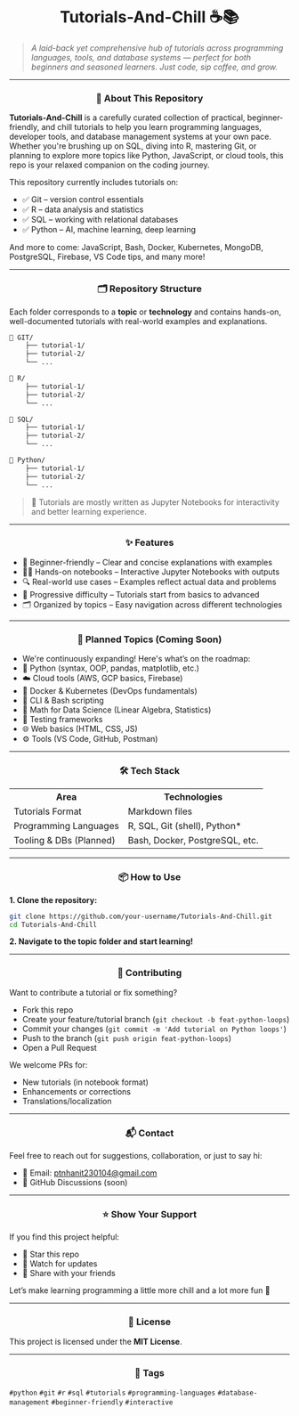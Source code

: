 # <div align="center"><strong>Tutorials-And-Chill ☕📚</strong></div>

> _A laid-back yet comprehensive hub of tutorials across programming languages, tools, and database systems — perfect for both beginners and seasoned learners. Just code, sip coffee, and grow._


---


### <div align="center">📖 About This Repository</div>

**Tutorials-And-Chill** is a carefully curated collection of practical, beginner-friendly, and chill tutorials to help you learn programming languages, developer tools, and database management systems at your own pace. Whether you're brushing up on SQL, diving into R, mastering Git, or planning to explore more topics like Python, JavaScript, or cloud tools, this repo is your relaxed companion on the coding journey.

This repository currently includes tutorials on:

- ✅ Git – version control essentials
- ✅ R – data analysis and statistics
- ✅ SQL – working with relational databases
- ✅ Python – AI, machine learning, deep learning

And more to come: JavaScript, Bash, Docker, Kubernetes, MongoDB, PostgreSQL, Firebase, VS Code tips, and many more!


---


### <div align="center">🗂️ Repository Structure</div>

Each folder corresponds to a **topic** or **technology** and contains hands-on, well-documented tutorials with real-world examples and explanations.

```bash
📁 GIT/
    ├── tutorial-1/
    ├── tutorial-2/
    └── ...

📁 R/
    ├── tutorial-1/
    ├── tutorial-2/
    └── ...

📁 SQL/
    ├── tutorial-1/
    ├── tutorial-2/
    └── ...

📁 Python/
    ├── tutorial-1/
    ├── tutorial-2/
    └── ...
```

> 📝 Tutorials are mostly written as Jupyter Notebooks for interactivity and better learning experience.


---


### <div align="center">✨ Features</div>

- 🔰 Beginner-friendly – Clear and concise explanations with examples
- 🧑‍💻 Hands-on notebooks – Interactive Jupyter Notebooks with outputs
- 🔍 Real-world use cases – Examples reflect actual data and problems
- 🧠 Progressive difficulty – Tutorials start from basics to advanced
- 🗂️ Organized by topics – Easy navigation across different technologies


---


### <div align="center">🚀 Planned Topics (Coming Soon)</div>
- We're continuously expanding! Here's what’s on the roadmap:
- 🐍 Python (syntax, OOP, pandas, matplotlib, etc.)
- ☁️ Cloud tools (AWS, GCP basics, Firebase)
- 🐳 Docker & Kubernetes (DevOps fundamentals)
- 🧰 CLI & Bash scripting
- 🧮 Math for Data Science (Linear Algebra, Statistics)
- 🧪 Testing frameworks
- 🌐 Web basics (HTML, CSS, JS)
- ⚙️ Tools (VS Code, GitHub, Postman)


---


### <div align="center">🛠 Tech Stack</div>

<p align="center">

<table>
  <tr>
    <th>Area</th>
    <th>Technologies</th>
  </tr>
  <tr>
    <td>Tutorials Format</td>
    <td>Markdown files</td>
  </tr>
  <tr>
    <td>Programming Languages</td>
    <td>R, SQL, Git (shell), Python*</td>
  </tr>
  <tr>
    <td>Tooling &amp; DBs (Planned)</td>
    <td>Bash, Docker, PostgreSQL, etc.</td>
  </tr>
</table>

</p>


---


### <div align="center">📦 How to Use</div>

**1. Clone the repository:**

```bash
git clone https://github.com/your-username/Tutorials-And-Chill.git
cd Tutorials-And-Chill
```

**2. Navigate to the topic folder and start learning!**


---


### <div align="center">🙌 Contributing</div>

Want to contribute a tutorial or fix something?

- Fork this repo
- Create your feature/tutorial branch (`git checkout -b feat-python-loops`)
- Commit your changes (`git commit -m 'Add tutorial on Python loops'`)
- Push to the branch (`git push origin feat-python-loops`)
- Open a Pull Request

We welcome PRs for:

- New tutorials (in notebook format)
- Enhancements or corrections
- Translations/localization


---


### <div align="center">📬 Contact</div>

Feel free to reach out for suggestions, collaboration, or just to say hi:

- 📧 Email: ptnhanit230104@gmail.com
- 💬 GitHub Discussions (soon)


---


### <div align="center">⭐️ Show Your Support</div>
If you find this project helpful:

- 🌟 Star this repo
- 👀 Watch for updates
- 🔁 Share with your friends

Let’s make learning programming a little more chill and a lot more fun 🚀


---


### <div align="center">📘 License</div>
This project is licensed under the <a href="https://github.com/NhanPhamThanh-IT/Tutorials-And-Chill?tab=MIT-1-ov-file" style="text-decoration: none;"><strong>MIT License</strong></a>.


---


### <div align="center">🔖 Tags</div>

`#python` `#git` `#r` `#sql` `#tutorials` `#programming-languages` `#database-management` `#beginner-friendly` `#interactive`

